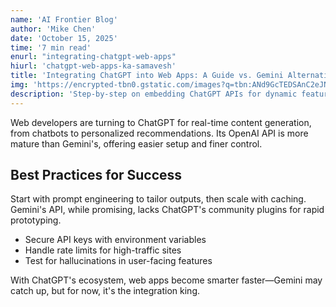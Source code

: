 ```yaml
---
name: 'AI Frontier Blog'
author: 'Mike Chen'
date: 'October 15, 2025'
time: '7 min read'
enurl: "integrating-chatgpt-web-apps"
hiurl: 'chatgpt-web-apps-ka-samavesh'
title: 'Integrating ChatGPT into Web Apps: A Guide vs. Gemini Alternatives'
img: 'https://encrypted-tbn0.gstatic.com/images?q=tbn:ANd9GcTEDSAnC2eJNbiSyvzeLxC5x2VeJuEbhNk0Lw&s'
description: 'Step-by-step on embedding ChatGPT APIs for dynamic features, and why it edges out Gemini for developer-friendly integrations.'
---
```



Web developers are turning to ChatGPT for real-time content generation, from chatbots to personalized recommendations. Its OpenAI API is more mature than Gemini's, offering easier setup and finer control.

## Best Practices for Success

Start with prompt engineering to tailor outputs, then scale with caching. Gemini's API, while promising, lacks ChatGPT's community plugins for rapid prototyping.

- Secure API keys with environment variables
- Handle rate limits for high-traffic sites
- Test for hallucinations in user-facing features

With ChatGPT's ecosystem, web apps become smarter faster—Gemini may catch up, but for now, it's the integration king.